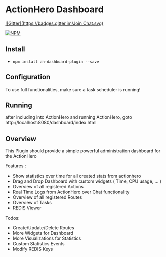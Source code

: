 ActionHero Dashboard
===================
[![Gitter](https://badges.gitter.im/Join Chat.svg)](https://gitter.im/S3bb1/ah-dashboard-plugin?utm_source=badge&utm_medium=badge&utm_campaign=pr-badge&utm_content=badge)

[![NPM](https://nodei.co/npm/ah-dashboard-plugin.png?downloads=true&downloadRank=true&stars=true)](https://nodei.co/npm/ah-dashboard-plugin/)

## Install

- `npm install ah-dashboard-plugin --save`


## Configuration

To use full functionalities, make sure a task scheduler is running!

## Running

after including into ActionHero and running ActionHero, goto http://localhost:8080/dashboard/index.html

## Overview

This Plugin should provide a simple powerful administration dashboard for the ActionHero

Features :
- Show statistics over time for all created stats from actionhero
- Drag and Drop Dashboard with custom widgets ( Time, CPU usage, ... )
- Overview of all registered Actions
- Real Time Logs from ActionHero over Chat functionality
- Overview of all registered Routes
- Overview of Tasks
- REDIS Viewer

Todos:

- Create/Update/Delete Routes
- More Widgets for Dashboard
- More Visualizations for Statistics
- Custom Statistics Events
- Modify REDIS Keys
